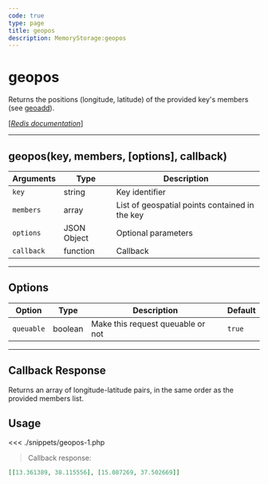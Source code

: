 ```yaml
---
code: true
type: page
title: geopos
description: MemoryStorage:geopos
---
```


# geopos

Returns the positions (longitude, latitude) of the provided key's members (see [geoadd](/sdk/php/3/core-classes/memory-storage/geoadd)).

[[_Redis documentation_]](https://redis.io/commands/geopos)

---

## geopos(key, members, [options], callback)

| Arguments  | Type        | Description                                    |
| ---------- | ----------- | ---------------------------------------------- |
| `key`      | string      | Key identifier                                 |
| `members`  | array       | List of geospatial points contained in the key |
| `options`  | JSON Object | Optional parameters                            |
| `callback` | function    | Callback                                       |

---

## Options

| Option     | Type    | Description                       | Default |
| ---------- | ------- | --------------------------------- | ------- |
| `queuable` | boolean | Make this request queuable or not | `true`  |

---

## Callback Response

Returns an array of longitude-latitude pairs, in the same order as the provided members list.

## Usage

<<< ./snippets/geopos-1.php

> Callback response:

```json
[[13.361389, 38.115556], [15.087269, 37.502669]]
```
